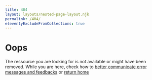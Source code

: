 ```yaml
---
title: 404
layout: layouts/nested-page-layout.njk
permalink: /404/
eleventyExcludeFromCollections: true
---
```


# Oops
 
The ressource you are looking for is not available or might have been removed. 
While you are here, check how to [better communicate error messages and feedbacks](/findings/when-computers-apologize) or [return home ](/)

